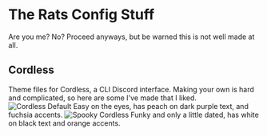 # The Rats Config Stuff
Are you me? No? Proceed anyways, but be warned this is not well made at all.

## Cordless
Theme files for Cordless, a CLI Discord interface. Making your own is hard and complicated, so here are some I've made that I liked.
![Cordless Default](.github/images/cordless-default.png)
Easy on the eyes, has peach on dark purple text, and fuchsia accents.
![Spooky Cordless](.github/images/cordless-spooky.png)
Funky and only a little dated, has white on black text and orange accents.
